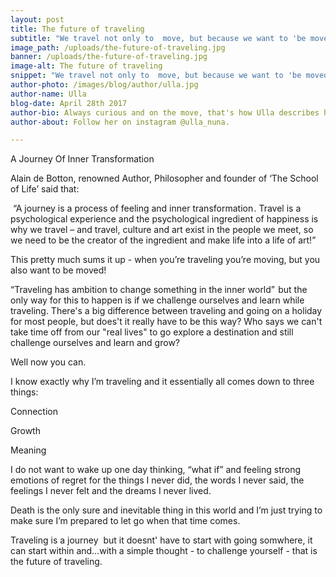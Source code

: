 ```yaml
---
layout: post
title: The future of traveling
subtitle: "We travel not only to  move, but because we want to 'be moved'"
image_path: /uploads/the-future-of-traveling.jpg
banner: /uploads/the-future-of-traveling.jpg
image-alt: The future of traveling
snippet: "We travel not only to  move, but because we want to 'be moved'"
author-photo: /images/blog/author/ulla.jpg
author-name: Ulla
blog-date: April 28th 2017
author-bio: Always curious and on the move, that's how Ulla describes herself. She is a passionate traveler turned digital nomad and also the founder of Learn With Locals.
author-about: Follow her on instagram @ulla_nuna.

---
```



A Journey Of Inner Transformation&nbsp;

Alain de Botton, renowned Author, Philosopher and founder of ‘The School of Life’ said that:

&nbsp;“A journey is a process of feeling and inner transformation . Travel is a psychological experience and the psychological ingredient of happiness is why we travel – and travel, culture and art exist in the people we meet, so we need to be the creator of the ingredient and make life into a life of art!”

This pretty much sums it up - when you’re traveling you’re moving, but you also want to be moved!&nbsp;

“Traveling has ambition to change something in the inner world”  but the only way for this to happen is if we challenge ourselves and learn while traveling. There's a big difference between traveling and going on a holiday for most people, but does't it really have to be this way? Who says we can't take time off from our "real lives" to go explore a destination and still challenge ourselves and learn and grow?

Well now you can.

I know exactly why I’m traveling and it essentially all comes down to three things:

Connection

Growth

Meaning

I do not want to wake up one day thinking, “what if” and feeling strong emotions of regret for the things I never did, the words I never said, the feelings I never felt and the dreams I never lived.

Death is the only sure and inevitable thing in this world and I’m just trying to make sure I’m prepared to let go when that time comes.

Traveling is a journey &nbsp;but it doesnt' have to start with going somwhere, it can start within and…with a simple thought - to challenge yourself - that is the future of traveling.